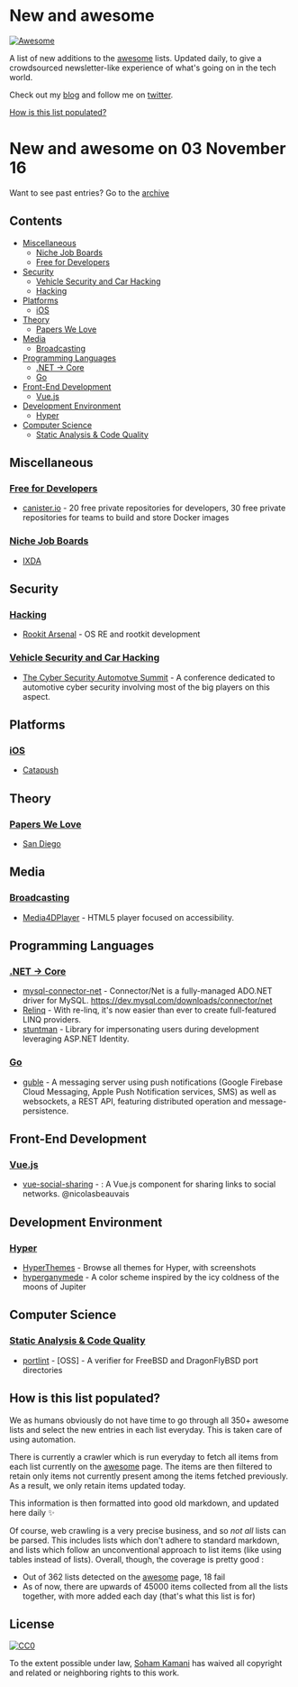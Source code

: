 # New and awesome

[![Awesome](https://cdn.rawgit.com/sindresorhus/awesome/d7305f38d29fed78fa85652e3a63e154dd8e8829/media/badge.svg)](https://github.com/sindresorhus/awesome)

A list of new additions to the [awesome](http://awesome.re) lists. Updated daily, to give a crowdsourced newsletter-like experience of what's going on in the tech world.

Check out my [blog](http://sohamkamani.com/blog/) and follow me on [twitter](http://twitter.com/sohamkamani).

[How is this list populated?](#how-is-this-list-populated)


# New and awesome on 03 November 16

Want to see past entries? Go to the [archive](/archive)

## Contents

- [Miscellaneous](#miscellaneous)
  - [Niche Job Boards](#niche-job-boards)
  - [Free for Developers](#free-for-developers)
- [Security](#security)
  - [Vehicle Security and Car Hacking](#vehicle-security-and-car-hacking)
  - [Hacking](#hacking)
- [Platforms](#platforms)
  - [iOS](#i-os)
- [Theory](#theory)
  - [Papers We Love](#papers-we-love)
- [Media](#media)
  - [Broadcasting](#broadcasting)
- [Programming Languages](#programming-languages)
  - [.NET → Core](#net--core)
  - [Go](#go)
- [Front-End Development](#front-end-development)
  - [Vue.js](#vuejs)
- [Development Environment](#development-environment)
  - [Hyper](#hyper)
- [Computer Science](#computer-science)
  - [Static Analysis & Code Quality](#static-analysis-code-quality)

## Miscellaneous

### [Free for Developers](https://github.com/ripienaar/free-for-dev)

- [canister.io](https://canister.io/) - 20 free private repositories for developers, 30 free private repositories for teams to build and store Docker images


### [Niche Job Boards](https://github.com/wfhio/awesome-job-boards)

- [IXDA](http://ixda.org/jobs/)

## Security

### [Hacking](https://github.com/carpedm20/awesome-hacking)

- [Rookit Arsenal](https://amzn.com/144962636X) - OS RE and rootkit development


### [Vehicle Security and Car Hacking](https://github.com/jaredmichaelsmith/awesome-vehicle-security)

- [The Cyber Security Automotve Summit](http://www.automotivecybersecurity.com/) - A conference dedicated to automotive cyber security involving most of the big players on this aspect.

## Platforms

### [iOS](https://github.com/vsouza/awesome-ios)

- [Catapush](http://www.catapush.com/)

## Theory

### [Papers We Love](https://github.com/papers-we-love/papers-we-love)

- [San Diego](http://www.meetup.com/Papers-We-Love-San-Diego/)

## Media

### [Broadcasting](https://github.com/ebu/awesome-broadcasting)

- [Media4DPlayer](https://github.com/ebu/media4Dplayer) - HTML5 player focused on accessibility.

## Programming Languages

### [.NET → Core](https://github.com/thangchung/awesome-dotnet-core)

- [mysql-connector-net](https://github.com/mysql/mysql-connector-net/tree/7.0) - Connector/Net is a fully-managed ADO.NET driver for MySQL. https://dev.mysql.com/downloads/connector/net
- [Relinq](https://github.com/re-motion/Relinq) - With re-linq, it's now easier than ever to create full-featured LINQ providers.
- [stuntman](https://github.com/ritterim/stuntman) - Library for impersonating users during development leveraging ASP.NET Identity.


### [Go](https://github.com/avelino/awesome-go)

- [guble](https://github.com/smancke/guble) - A messaging server using push notifications (Google Firebase Cloud Messaging, Apple Push Notification services, SMS) as well as websockets, a REST API, featuring distributed operation and message-persistence.

## Front-End Development

### [Vue.js](https://github.com/vuejs/awesome-vue)

- [vue-social-sharing](https://github.com/nicolasbeauvais/vue-social-sharing) -   : A Vue.js component for sharing links to social networks. @nicolasbeauvais

## Development Environment

### [Hyper](https://github.com/bnb/awesome-hyper)

- [HyperThemes](https://hyperthemes.matthi.coffee) - Browse all themes for Hyper, with screenshots
- [hyperganymede](https://www.npmjs.com/package/hyperganymede) - A color scheme inspired by the icy coldness of the moons of Jupiter

## Computer Science

### [Static Analysis & Code Quality](https://github.com/mre/awesome-static-analysis)

- [portlint](https://www.freebsd.org/cgi/man.cgi?query=portlint&sektion=1&manpath=FreeBSD+8.1-RELEASE+and+Ports) -  [OSS] - A verifier for FreeBSD and DragonFlyBSD port directories


## How is this list populated?

We as humans obviously do not have time to go through all 350+ awesome lists and select the new entries in each list everyday. This is taken care of using automation.

There is currently a crawler which is run everyday to fetch all items from each list currently on the [awesome](http://awesome.re) page. The items are then filtered to retain only items not currently present among the items fetched previously. As a result, we only retain items updated today.

This information is then formatted into good old markdown, and updated here daily ✨

Of course, web crawling is a very precise business, and so _not all_ lists can be parsed. This includes lists which don't adhere to standard markdown, and lists which follow an unconventional approach to list items (like using tables instead of lists). Overall, though, the coverage is pretty good :

- Out of 362 lists detected on the [awesome](http://awesome.re) page, 18 fail
- As of now, there are upwards of 45000 items collected from all the lists together, with more added each day (that's what this list is for)


## License

[![CC0](http://mirrors.creativecommons.org/presskit/buttons/88x31/svg/cc-zero.svg)](https://creativecommons.org/publicdomain/zero/1.0/)

To the extent possible under law, [Soham Kamani](http://sohamkamani.com) has waived all copyright and related or neighboring rights to this work.
